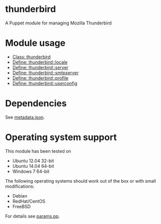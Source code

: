 # thunderbird

A Puppet module for managing Mozilla Thunderbird

# Module usage

* [Class: thunderbird](manifests/init.pp)
* [Define: thunderbird::locale](manifests/locale.pp)
* [Define: thunderbird::server](manifests/server.pp)
* [Define: thunderbird::smtpserver](manifests/smtpserver.pp)
* [Define: thunderbird::profile](manifests/profile.pp)
* [Define: thunderbird::userconfig](manifests/profile.pp)

# Dependencies

See [metadata.json](metadata.json).

# Operating system support

This module has been tested on

* Ubuntu 12.04 32-bit
* Ubuntu 14.04 64-bit
* Windows 7 64-bit

The following operating systems should work out of the box or with small 
modifications:

* Debian
* RedHat/CentOS
* FreeBSD

For details see [params.pp](manifests/params.pp).
